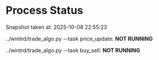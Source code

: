 # Process Status

Snapshot taken at: 2025-10-08 22:55:23

../wintrd/trade_algo.py --task price_update: **NOT RUNNING**

../wintrd/trade_algo.py --task buy_sell: **NOT RUNNING**

